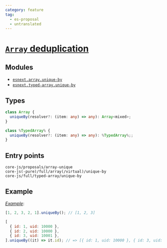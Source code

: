```yaml
---
category: feature
tag:
  - es-proposal
  - untranslated
---
```


# [`Array` deduplication](https://github.com/tc39/proposal-array-unique)

## Modules

- [`esnext.array.unique-by`](https://github.com/zloirock/core-js/blob/master/packages/core-js/modules/esnext.array.unique-by.js)
- [`esnext.typed-array.unique-by`](https://github.com/zloirock/core-js/blob/master/packages/core-js/modules/esnext.typed-array.unique-by.js)

## Types

```ts
class Array {
  uniqueBy(resolver?: (item: any) => any): Array<mixed>;
}

class %TypedArray% {
  uniqueBy(resolver?: (item: any) => any): %TypedArray%;;
}
```

## Entry points

```
core-js/proposals/array-unique
core-js(-pure)/full/array(/virtual)/unique-by
core-js/full/typed-array/unique-by
```

## Example

[_Example_](https://is.gd/lilNPu):

```js
[1, 2, 3, 2, 1].uniqueBy(); // [1, 2, 3]

[
  { id: 1, uid: 10000 },
  { id: 2, uid: 10000 },
  { id: 3, uid: 10001 },
].uniqueBy((it) => it.id); // => [{ id: 1, uid: 10000 }, { id: 3, uid: 10001 }]
```
